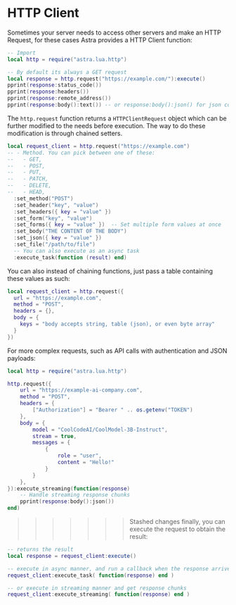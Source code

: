 # HTTP Client

Sometimes your server needs to access other servers and make an HTTP Request, for these cases Astra provides a HTTP Client function:

```lua
-- Import
local http = require("astra.lua.http")

-- By default its always a GET request
local response = http.request("https://example.com/"):execute()
pprint(response:status_code())
pprint(response:headers())
pprint(response:remote_address())
pprint(response:body():text()) -- or response:body():json() for json content
```

The `http.request` function returns a `HTTPClientRequest` object which can be further modified to the needs before execution. The way to do these modification is through chained setters.

```lua
local request_client = http.request("https://example.com")
-- - Method. You can pick between one of these:
--   - GET,
--   - POST,
--   - PUT,
--   - PATCH,
--   - DELETE,
--   - HEAD,
  :set_method("POST")
  :set_header("key", "value")
  :set_headers({ key = "value" })
  :set_form("key", "value")
  :set_forms({ key = "value" })  -- Set multiple form values at once
  :set_body("THE CONTENT OF THE BODY")
  :set_json({ key = "value" })
  :set_file("/path/to/file")
  -- You can also execute as an async task
  :execute_task(function (result) end)
```

You can also instead of chaining functions, just pass a table containing these values as such:

```lua
local request_client = http.request({
  url = "https://example.com",
  method = "POST",
  headers = {},
  body = {
    keys = "body accepts string, table (json), or even byte array"
  }
})
```

For more complex requests, such as API calls with authentication and JSON payloads:

```lua
local http = require("astra.lua.http")

http.request({
    url = "https://example-ai-company.com",
    method = "POST",
    headers = {
        ["Authorization"] = "Bearer " .. os.getenv("TOKEN")
    },
    body = {
        model = "CoolCodeAI/CoolModel-3B-Instruct",
        stream = true,
        messages = {
            {
                role = "user",
                content = "Hello!"
            }
        }
    },
}):execute_streaming(function(response)
    -- Handle streaming response chunks
    pprint(response:body():json())
end)
```

> > > > > > > Stashed changes
> > > > > > > finally, you can execute the request to obtain the result:

```lua
-- returns the result
local response = request_client:execute()

-- execute in async manner, and run a callback when the response arrives
request_client:execute_task( function(response) end )

-- or execute in streaming manner and get response chunks
request_client:execute_streaming( function(response) end )
```
